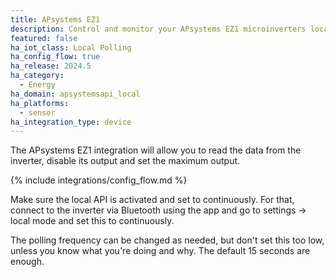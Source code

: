 ```yaml
---
title: APsystems EZ1
description: Control and monitor your APsystems EZ1 microinverters locally without the cloud
featured: false
ha_iot_class: Local Polling
ha_config_flow: true
ha_release: 2024.5
ha_category:
  - Energy
ha_domain: apsystemsapi_local
ha_platforms:
  - sensor
ha_integration_type: device
---
```


The APsystems EZ1 integration will allow you to read the data from the inverter, disable its output and set the maximum output.

{% include integrations/config_flow.md %}

Make sure the local API is activated and set to continuously. For that, connect to the inverter via Bluetooth using the app and go to settings -> local mode and set this to continuously.

The polling frequency can be changed as needed, but don't set this too low, unless you know what you're doing and why. The default 15 seconds are enough.
